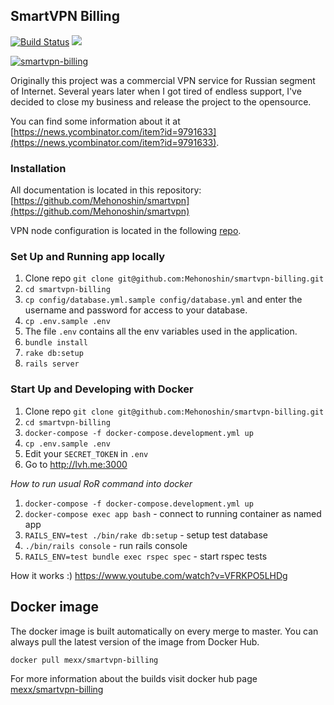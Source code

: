 ## SmartVPN Billing

[![Build Status](https://travis-ci.org/Mehonoshin/smartvpn-billing.svg?branch=master)](https://travis-ci.org/Mehonoshin/smartvpn-billing)
[![](https://images.microbadger.com/badges/version/mexx/smartvpn-billing.svg)](https://hub.docker.com/r/mexx/smartvpn-billing)

<a href="https://imgbb.com/"><img src="https://image.ibb.co/gEVXM9/Screen-Shot-2018-10-14-at-18-34-17.png" alt="smartvpn-billing" border="0"></a>

Originally this project was a commercial VPN service for Russian segment of Internet.
Several years later when I got tired of endless support, I've decided to close my business and release the project to the opensource.

You can find some information about it at [https://news.ycombinator.com/item?id=9791633](https://news.ycombinator.com/item?id=9791633).

### Installation

All documentation is located in this repository: [https://github.com/Mehonoshin/smartvpn](https://github.com/Mehonoshin/smartvpn)

VPN node configuration is located in the following [repo](https://github.com/Mehonoshin/smartvpn-node).

### Set Up and Running app locally

1. Clone repo `git clone git@github.com:Mehonoshin/smartvpn-billing.git`
2. `cd smartvpn-billing`
3. `cp config/database.yml.sample config/database.yml` and enter the username and password for access to your database.
4. `cp .env.sample .env`
5. The file `.env` contains all the env variables used in the application.
6. `bundle install`
7. `rake db:setup`
8. `rails server`

### Start Up and Developing with Docker

1. Clone repo `git clone git@github.com:Mehonoshin/smartvpn-billing.git`
2. `cd smartvpn-billing`
3. `docker-compose -f docker-compose.development.yml up`
4. `cp .env.sample .env`
5. Edit your `SECRET_TOKEN` in `.env`
6. Go to http://lvh.me:3000

*How to run usual RoR command into docker*
1. `docker-compose -f docker-compose.development.yml up`
2. `docker-compose exec app bash` - connect to running container as named app
3. `RAILS_ENV=test ./bin/rake db:setup` - setup test database
4. `./bin/rails console` - run rails console
5. `RAILS_ENV=test bundle exec rspec spec` - start rspec tests

How it works :)
https://www.youtube.com/watch?v=VFRKPO5LHDg

## Docker image

The docker image is built automatically on every merge to master. You can always pull the latest version of the image from Docker Hub.

```
docker pull mexx/smartvpn-billing
```

For more information about the builds visit docker hub page [mexx/smartvpn-billing](https://hub.docker.com/r/mexx/smartvpn-billing)

